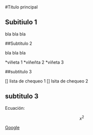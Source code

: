 #Titulo principal
## Subitiulo 1
bla bla bla

##Subtitulo 2

bla bla bla

*viñeta 1
*viñeñta 2
*viñeta 3

##subtitulo 3

[] lista de chequeo 1
[] lsita de chequeo 2

## subtitulo 3

Ecuación:

$$ x^2$$

[Google](https://www.google.com/)
